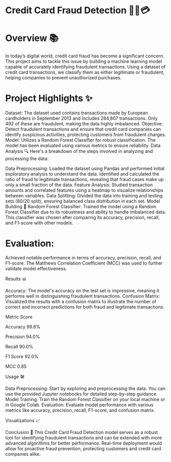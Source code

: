 
# Credit Card Fraud Detection 🕵️‍♀️💳
# Overview 📚
In today’s digital world, credit card fraud has become a significant concern. This project aims to tackle this issue by building a machine learning model capable of accurately identifying fraudulent transactions. Using a dataset of credit card transactions, we classify them as either legitimate or fraudulent, helping companies to prevent unauthorized purchases.

# Project Highlights ✨
Dataset: The dataset used contains transactions made by European cardholders in September 2013 and includes 284,807 transactions. Only 492 of these are fraudulent, making the data highly imbalanced.
Objective: Detect fraudulent transactions and ensure that credit card companies can identify suspicious activities, protecting customers from fraudulent charges.
Model: Utilizes a Random Forest Classifier for robust classification. The model has been evaluated using various metrics to ensure reliability.
Data Analysis 🔍
Here's a breakdown of the steps involved in analyzing and processing the data:

Data Preprocessing:
Loaded the dataset using Pandas and performed initial exploratory analysis to understand the data.
Identified and calculated the ratio of fraud to legitimate transactions, revealing that fraud cases make up only a small fraction of the data.
Feature Analysis:
Studied transaction amounts and correlated features using a heatmap to visualize relationships between variables.
Data Splitting:
Divided the data into training and testing sets (80/20 split), ensuring balanced class distribution in each set.
Model Building 🚀
Random Forest Classifier: Trained the model using a Random Forest Classifier due to its robustness and ability to handle imbalanced data. This classifier was chosen after comparing its accuracy, precision, recall, and F1-score with other models.

# Evaluation:

Achieved notable performance in terms of accuracy, precision, recall, and F1-score.
The Matthews Correlation Coefficient (MCC) was used to further validate model effectiveness.

Results 📊

Accuracy: The model's accuracy on the test set is impressive, meaning it performs well in distinguishing fraudulent transactions.
Confusion Matrix: Visualized the results with a confusion matrix to illustrate the number of correct and incorrect predictions for both fraud and legitimate transactions.

Metric	Score

Accuracy	99.8%

Precision	94.0%

Recall	90.0%

F1 Score	92.0%

MCC	0.85

Usage 🛠️

Data Preprocessing: Start by exploring and preprocessing the data. You can use the provided Jupyter notebooks for detailed step-by-step guidance.
Model Training: Train the Random Forest Classifier on your local machine or in Google Colab.
Evaluation: Evaluate model performance with various metrics like accuracy, precision, recall, F1-score, and confusion matrix.

Visualizations 📈

Conclusion 📝
This Credit Card Fraud Detection model serves as a robust tool for identifying fraudulent transactions and can be extended with more advanced algorithms for better performance. Real-time deployment would allow for proactive fraud prevention, protecting customers and credit card companies alike.
